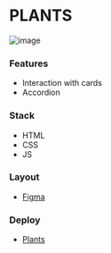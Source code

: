 # PLANTS

![image](https://github.com/Asmat1k/plants/assets/113438950/fb3bd04f-9376-4b09-abe3-0f2bb0a2b6b7)

### Features
- Interaction with cards
- Accordion 

### Stack
- HTML
- CSS
- JS
  
### Layout
- [Figma](https://www.figma.com/file/ntVt8IwlwzfVFMBuVVAze8/Plants?node-id=0%3A1)

### Deploy
- [Plants](https://asmat1k.github.io/plants/plants/)
